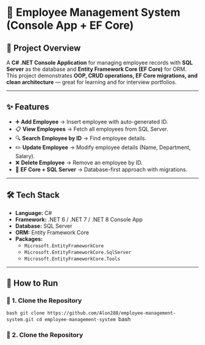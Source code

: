 # 🏢 Employee Management System (Console App + EF Core)

## 📖 Project Overview
A **C# .NET Console Application** for managing employee records with **SQL Server** as the database and **Entity Framework Core (EF Core)** for ORM.  
This project demonstrates **OOP, CRUD operations, EF Core migrations, and clean architecture** — great for learning and for interview portfolios.  

---

## ✨ Features
- ➕ **Add Employee** → Insert employee with auto-generated ID.  
- 📋 **View Employees** → Fetch all employees from SQL Server.  
- 🔍 **Search Employee by ID** → Find employee details.  
- ✏️ **Update Employee** → Modify employee details (Name, Department, Salary).  
- ❌ **Delete Employee** → Remove an employee by ID.  
- 💾 **EF Core + SQL Server** → Database-first approach with migrations.  

---

## 🛠️ Tech Stack
- **Language:** C#  
- **Framework:** .NET 6 / .NET 7 / .NET 8 Console App  
- **Database:** SQL Server  
- **ORM:** Entity Framework Core  
- **Packages:**  
  - `Microsoft.EntityFrameworkCore`  
  - `Microsoft.EntityFrameworkCore.SqlServer`  
  - `Microsoft.EntityFrameworkCore.Tools`  

---

## 🚀 How to Run

### 🔹 1. Clone the Repository
``bash
git clone https://github.com/Alon288/employee-management-system.git
cd employee-management-system
``bash

### 🔹 2. Clone the Repository

